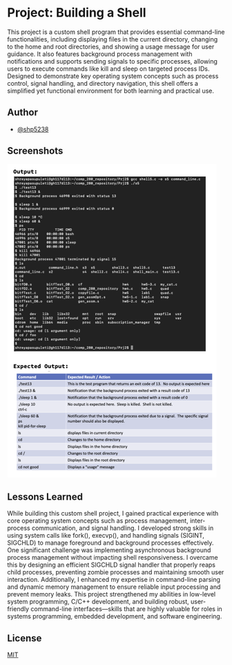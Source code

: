 # Project: Building a Shell
This project is a custom shell program that provides essential command-line functionalities, including displaying files in the current directory, changing to the home and root directories, and showing a usage message for user guidance. It also features background process management with notifications and supports sending signals to specific processes, allowing users to execute commands like kill and sleep on targeted process IDs. Designed to demonstrate key operating system concepts such as process control, signal handling, and directory navigation, this shell offers a simplified yet functional environment for both learning and practical use.


## Author
- [@shp5238](https://www.github.com/shp5238)


## Screenshots

![Results Screenshot](BuildingAShellResults.png)

## Lessons Learned

While building this custom shell project, I gained practical experience with core operating system concepts such as process management, inter-process communication, and signal handling. I developed strong skills in using system calls like fork(), execvp(), and handling signals (SIGINT, SIGCHLD) to manage foreground and background processes effectively. One significant challenge was implementing asynchronous background process management without impacting shell responsiveness. I overcame this by designing an efficient SIGCHLD signal handler that properly reaps child processes, preventing zombie processes and maintaining smooth user interaction. Additionally, I enhanced my expertise in command-line parsing and dynamic memory management to ensure reliable input processing and prevent memory leaks. This project strengthened my abilities in low-level system programming, C/C++ development, and building robust, user-friendly command-line interfaces—skills that are highly valuable for roles in systems programming, embedded development, and software engineering.


## License

[MIT](https://choosealicense.com/licenses/mit/)
